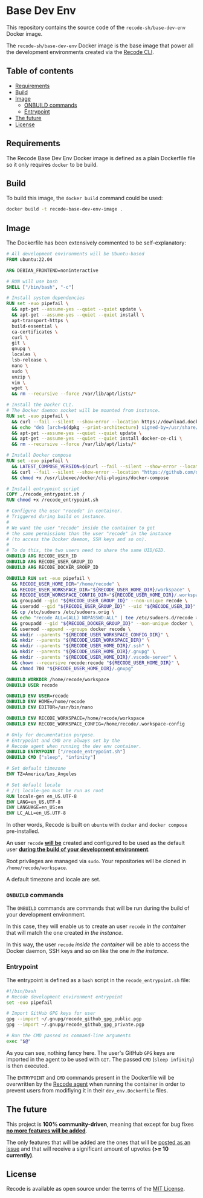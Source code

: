 # Base Dev Env

This repository contains the source code of the `recode-sh/base-dev-env` Docker image. 

The `recode-sh/base-dev-env` Docker image is the base image that power all the  development environments created via the [Recode CLI](https://github.com/recode-sh/cli).

## Table of contents
- [Requirements](#requirements)
- [Build](#build)
- [Image](#image)
  - [ONBUILD commands](#onbuild-commands)
  - [Entrypoint](#entrypoint)
- [The future](#the-future)
- [License](#license)

## Requirements

The Recode Base Dev Env Docker image is defined as a plain Dockerfile file so it only requires `docker` to be build.

## Build

To build this image, the `docker build` command could be used:

```bash
docker build -t recode-base-dev-env-image .
```

## Image

The Dockerfile has been extensively commented to be self-explanatory:

```Dockerfile
# All development environments will be Ubuntu-based
FROM ubuntu:22.04

ARG DEBIAN_FRONTEND=noninteractive

# RUN will use bash
SHELL ["/bin/bash", "-c"]

# Install system dependencies
RUN set -euo pipefail \
  && apt-get --assume-yes --quiet --quiet update \
  && apt-get --assume-yes --quiet --quiet install \
  apt-transport-https \
  build-essential \
  ca-certificates \
  curl \
  git \
  gnupg \
  locales \
  lsb-release \
  nano \
  sudo \
  unzip \
  vim \
  wget \
  && rm --recursive --force /var/lib/apt/lists/*

# Install the Docker CLI. 
# The Docker daemon socket will be mounted from instance.
RUN set -euo pipefail \
  && curl --fail --silent --show-error --location https://download.docker.com/linux/ubuntu/gpg | gpg --dearmor --output /usr/share/keyrings/docker-archive-keyring.gpg \
  && echo "deb [arch=$(dpkg --print-architecture) signed-by=/usr/share/keyrings/docker-archive-keyring.gpg] https://download.docker.com/linux/ubuntu $(lsb_release --codename --short) stable" | tee /etc/apt/sources.list.d/docker.list > /dev/null \
  && apt-get --assume-yes --quiet --quiet update \
  && apt-get --assume-yes --quiet --quiet install docker-ce-cli \
  && rm --recursive --force /var/lib/apt/lists/*

# Install Docker compose
RUN set -euo pipefail \
  && LATEST_COMPOSE_VERSION=$(curl --fail --silent --show-error --location "https://api.github.com/repos/docker/compose/releases/latest" | grep --only-matching --perl-regexp '(?<="tag_name": ").+(?=")') \
  && curl --fail --silent --show-error --location "https://github.com/docker/compose/releases/download/${LATEST_COMPOSE_VERSION}/docker-compose-$(uname --kernel-name)-$(uname --machine)" --output /usr/libexec/docker/cli-plugins/docker-compose \
  && chmod +x /usr/libexec/docker/cli-plugins/docker-compose

# Install entrypoint script
COPY ./recode_entrypoint.sh /
RUN chmod +x /recode_entrypoint.sh

# Configure the user "recode" in container.
# Triggered during build on instance.
# 
# We want the user "recode" inside the container to get 
# the same permissions than the user "recode" in the instance 
# (to access the Docker daemon, SSH keys and so on).
# 
# To do this, the two users need to share the same UID/GID.
ONBUILD ARG RECODE_USER_ID
ONBUILD ARG RECODE_USER_GROUP_ID
ONBUILD ARG RECODE_DOCKER_GROUP_ID

ONBUILD RUN set -euo pipefail \
  && RECODE_USER_HOME_DIR="/home/recode" \
  && RECODE_USER_WORKSPACE_DIR="${RECODE_USER_HOME_DIR}/workspace" \
  && RECODE_USER_WORKSPACE_CONFIG_DIR="${RECODE_USER_HOME_DIR}/.workspace-config" \
  && groupadd --gid "${RECODE_USER_GROUP_ID}" --non-unique recode \
  && useradd --gid "${RECODE_USER_GROUP_ID}" --uid "${RECODE_USER_ID}" --non-unique --home "${RECODE_USER_HOME_DIR}" --create-home --shell /bin/bash recode \
  && cp /etc/sudoers /etc/sudoers.orig \
  && echo "recode ALL=(ALL) NOPASSWD:ALL" | tee /etc/sudoers.d/recode > /dev/null \
  && groupadd --gid "${RECODE_DOCKER_GROUP_ID}" --non-unique docker \
  && usermod --append --groups docker recode \
  && mkdir --parents "${RECODE_USER_WORKSPACE_CONFIG_DIR}" \
  && mkdir --parents "${RECODE_USER_WORKSPACE_DIR}" \
  && mkdir --parents "${RECODE_USER_HOME_DIR}/.ssh" \
  && mkdir --parents "${RECODE_USER_HOME_DIR}/.gnupg" \
  && mkdir --parents "${RECODE_USER_HOME_DIR}/.vscode-server" \
  && chown --recursive recode:recode "${RECODE_USER_HOME_DIR}" \
  && chmod 700 "${RECODE_USER_HOME_DIR}/.gnupg"

ONBUILD WORKDIR /home/recode/workspace
ONBUILD USER recode

ONBUILD ENV USER=recode
ONBUILD ENV HOME=/home/recode
ONBUILD ENV EDITOR=/usr/bin/nano

ONBUILD ENV RECODE_WORKSPACE=/home/recode/workspace
ONBUILD ENV RECODE_WORKSPACE_CONFIG=/home/recode/.workspace-config

# Only for documentation purpose.
# Entrypoint and CMD are always set by the 
# Recode agent when running the dev env container.
ONBUILD ENTRYPOINT ["/recode_entrypoint.sh"]
ONBUILD CMD ["sleep", "infinity"]

# Set default timezone
ENV TZ=America/Los_Angeles

# Set default locale
# /!\ locale-gen must be run as root
RUN locale-gen en_US.UTF-8
ENV LANG=en_US.UTF-8
ENV LANGUAGE=en_US:en
ENV LC_ALL=en_US.UTF-8
```

In other words, Recode is built on `ubuntu` with `docker` and `docker compose` pre-installed. 

An user `recode` <ins>**will be**</ins> created and configured to be used as the default user <ins>**during the build of your development environment**</ins>. 

Root privileges are managed via `sudo`. Your repositories will be cloned in `/home/recode/workspace`. 

A default timezone and locale are set.

### `ONBUILD` commands

The `ONBUILD` commands are commands that will be run during the build of your development environment. 

In this case, they will enable us to create an user `recode` *in the container* that will match the one created *in the instance*. 

In this way, the user `recode` *inside the container* will be able to access the Docker daemon, SSH keys and so on like the one *in the instance*.

### Entrypoint

The entrypoint is defined as a `bash` script in the `recode_entrypoint.sh` file:

```bash
#!/bin/bash
# Recode development environment entrypoint
set -euo pipefail

# Import GitHub GPG keys for user
gpg --import ~/.gnupg/recode_github_gpg_public.pgp
gpg --import ~/.gnupg/recode_github_gpg_private.pgp

# Run the CMD passed as command-line arguments
exec "$@"
```
As you can see, nothing fancy here. The user's GitHub `GPG` keys are imported in the agent to be used with `GIT`. The passed `CMD` (`sleep infinity`) is then executed.

The `ENTRYPOINT` and `CMD` commands present in the Dockerfile will be overwritten by the [Recode agent](https://github.com/recode-sh/agent) when running the container in order to prevent users from modifiying it in their `dev_env.Dockerfile` files.

## The future

This project is **100% community-driven**, meaning that except for bug fixes <ins>**no more features will be added**</ins>. 

The only features that will be added are the ones that will be [posted as an issue](https://github.com/recode-sh/cli/issues/new) and that will receive a significant amount of upvotes **(>= 10 currently)**.

## License

Recode is available as open source under the terms of the [MIT License](http://opensource.org/licenses/MIT).
